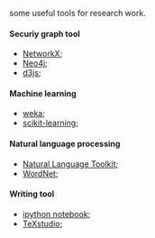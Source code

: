 some useful tools for research work.

#### Securiy graph tool
+ [NetworkX](http://networkx.github.io/);
+ [Neo4j](http://neo4j.com/);
+ [d3js](http://d3js.org/);

#### Machine learning
+ [weka](http://www.cs.waikato.ac.nz/ml/weka/);
+ [scikit-learning](http://scikit-learn.org/);

#### Natural language processing
+ [Natural Language Toolkit](http://www.nltk.org/);
+ [WordNet](https://wordnet.princeton.edu/);

#### Writing tool
+ [ipython notebook](http://ipython.org/);
+ [TeXstudio](http://www.texstudio.org/);
